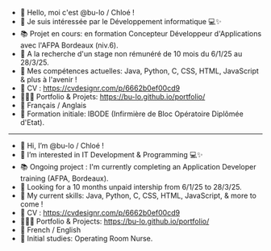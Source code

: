 - 👋 Hello, moi c'est @bu-lo / Chloé !
- 👀 Je suis intéressée par le Développement informatique 💻✨
- 📚 Projet en cours: en formation Concepteur Développeur d'Applications avec l'AFPA Bordeaux (niv.6).
- 🔎 A la recherche d'un stage non rémunéré de 10 mois du 6/1/25 au 28/3/25.
- 🚀 Mes compétences actuelles: Java, Python, C, CSS, HTML, JavaScript & plus à l'avenir !
- 📄 CV : https://cvdesignr.com/p/6662b0ef00cd9
- 👩🏼‍💻 Portfolio & Projets: https://bu-lo.github.io/portfolio/
- 👄 Français / Anglais
- 💉 Formation initiale: IBODE (Infirmière de Bloc Opératoire Diplômée d'Etat).
---------------------------------------------------------------------------------------------------------------------------------
- 👋 Hi, I’m @bu-lo / Chloé !
- 👀 I’m interested in IT Development & Programming 💻✨
- 📚 Ongoing project : I'm currently completing an Application Developer training (AFPA, Bordeaux).
- 🔎 Looking for a 10 months unpaid intership from 6/1/25 to 28/3/25.
- 🚀 My current skills: Java, Python, C, CSS, HTML, JavaScript, & more to come !
- 📄 CV : https://cvdesignr.com/p/6662b0ef00cd9
- 👩🏼‍💻 Portfolio & Projects: https://bu-lo.github.io/portfolio/
- 👄 French / English
- 💉 Initial studies: Operating Room Nurse.
<!---
bu-lo/bu-lo is a ✨ special ✨ repository because its `README.md` (this file) appears on your GitHub profile.
You can click the Preview link to take a look at your changes.
--->
